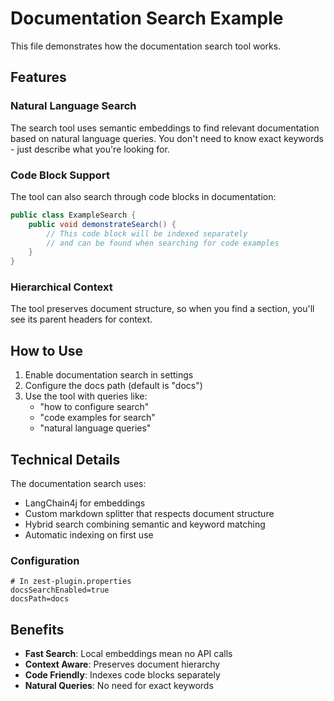 # Documentation Search Example

This file demonstrates how the documentation search tool works.

## Features

### Natural Language Search
The search tool uses semantic embeddings to find relevant documentation based on natural language queries. You don't need to know exact keywords - just describe what you're looking for.

### Code Block Support
The tool can also search through code blocks in documentation:

```java
public class ExampleSearch {
    public void demonstrateSearch() {
        // This code block will be indexed separately
        // and can be found when searching for code examples
    }
}
```

### Hierarchical Context
The tool preserves document structure, so when you find a section, you'll see its parent headers for context.

## How to Use

1. Enable documentation search in settings
2. Configure the docs path (default is "docs")
3. Use the tool with queries like:
   - "how to configure search"
   - "code examples for search"
   - "natural language queries"

## Technical Details

The documentation search uses:
- LangChain4j for embeddings
- Custom markdown splitter that respects document structure
- Hybrid search combining semantic and keyword matching
- Automatic indexing on first use

### Configuration

```properties
# In zest-plugin.properties
docsSearchEnabled=true
docsPath=docs
```

## Benefits

- **Fast Search**: Local embeddings mean no API calls
- **Context Aware**: Preserves document hierarchy
- **Code Friendly**: Indexes code blocks separately
- **Natural Queries**: No need for exact keywords
